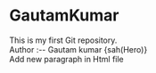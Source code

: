 # GautamKumar
This is my first Git repository.
<br>
Author :-- Gautam kumar {sah(Hero)}
<br>
Add new paragraph in Html file